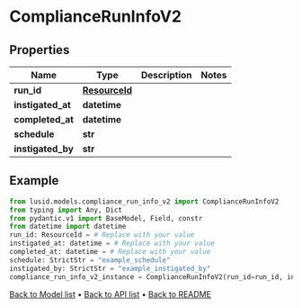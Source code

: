 # ComplianceRunInfoV2

## Properties
Name | Type | Description | Notes
------------ | ------------- | ------------- | -------------
**run_id** | [**ResourceId**](ResourceId.md) |  | 
**instigated_at** | **datetime** |  | 
**completed_at** | **datetime** |  | 
**schedule** | **str** |  | 
**instigated_by** | **str** |  | 
## Example

```python
from lusid.models.compliance_run_info_v2 import ComplianceRunInfoV2
from typing import Any, Dict
from pydantic.v1 import BaseModel, Field, constr
from datetime import datetime
run_id: ResourceId = # Replace with your value
instigated_at: datetime = # Replace with your value
completed_at: datetime = # Replace with your value
schedule: StrictStr = "example_schedule"
instigated_by: StrictStr = "example_instigated_by"
compliance_run_info_v2_instance = ComplianceRunInfoV2(run_id=run_id, instigated_at=instigated_at, completed_at=completed_at, schedule=schedule, instigated_by=instigated_by)

```

[Back to Model list](../README.md#documentation-for-models) &#8226; [Back to API list](../README.md#documentation-for-api-endpoints) &#8226; [Back to README](../README.md)

